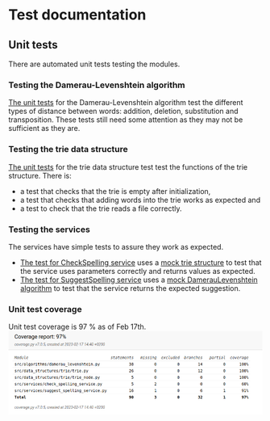 # Test documentation

## Unit tests

There are automated unit tests testing the modules.

### Testing the Damerau-Levenshtein algorithm

[The unit tests](../src/tests/algorithms/damerau_levenshtein_test.py) for the Damerau-Levenshtein algorithm test the different types of distance between words: addition, deletion, substitution and transposition. These tests still need some attention as they may not be sufficient as they are.

### Testing the trie data structure

[The unit tests](../src/tests/data_structures/trie/trie_test.py) for the trie data
structure test test the functions of the trie structure. There is:
- a test that checks that the trie is empty after initialization,
- a test that checks that adding words into the trie works as expected and
- a test to check that the trie reads a file correctly.

### Testing the services

The services have simple tests to assure they work as expected.
- [The test for CheckSpelling
  service](../src/tests/services/check_spelling_service_test.py) uses a [mock
trie structure](../src/tests/services/mock_trie.py) to test that the service
uses parameters correctly and returns values as expected.
- [The test for SuggestSpelling
  service](../src/tests/services/suggest_spelling_service_test.py) uses a [mock
DamerauLevenshtein
algorithm](../src/tests/services/mock_damerau_levenshtein.py) to test that the
service returns the expected suggestion.

### Unit test coverage

Unit test coverage is 97 % as of Feb 17th.
![](./pictures/coverage170223.png)
